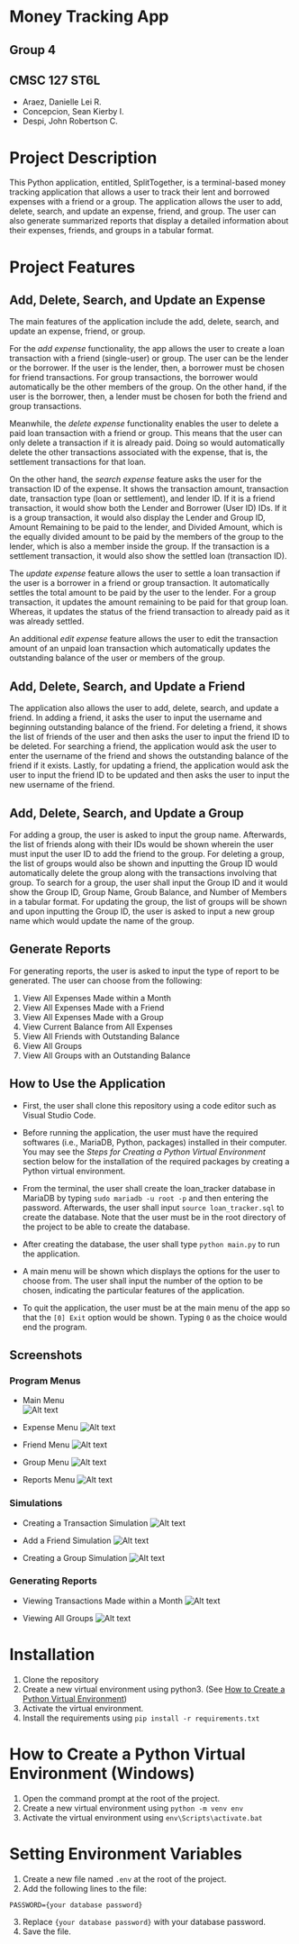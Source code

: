 # Money Tracking App
## Group 4
## CMSC 127 ST6L
* Araez, Danielle Lei R.  
* Concepcion, Sean Kierby I.  
* Despi, John Robertson C.  
  
# Project Description
This Python application, entitled, SplitTogether, is a terminal-based money tracking application that allows a user to track their lent and borrowed expenses with a friend or a group. The application allows the user to add, delete, search, and update an expense, friend, and group. The user can also generate summarized reports that display a detailed information about their expenses, friends, and groups in a tabular format.
  
# Project Features
## Add, Delete, Search, and Update an Expense  
The main features of the application include the add, delete, search, and update an expense, friend, or group.      
    
For the *add expense* functionality, the app allows the user to create a loan transaction with a friend (single-user) or group. The user can be the lender or the borrower. If the user is the lender, then, a borrower must be chosen for friend transactions. For group transactions, the borrower would automatically be the other members of the group. On the other hand, if the user is the borrower, then, a lender must be chosen for both the friend and group transactions.   
  
Meanwhile, the *delete expense* functionality enables the user to delete a paid loan transaction with a friend or group. This means that the user can only delete a transaction if it is already paid. Doing so would automatically delete the other transactions associated with the expense, that is, the settlement transactions for that loan.  
  
On the other hand, the *search expense* feature asks the user for the transaction ID of the expense. It shows the transaction amount, transaction date, transaction type (loan or settlement), and lender ID. If it is a friend transaction, it would show both the Lender and Borrower (User ID) IDs. If it is a group transaction, it would also display the Lender and Group ID, Amount Remaining to be paid to the lender, and Divided Amount, which is the equally divided amount to be paid by the members of the group to the lender, which is also a member inside the group. If the transaction is a settlement transaction, it would also show the settled loan (transaction ID).   
  
The *update expense* feature allows the user to settle a loan transaction if the user is a borrower in a friend or group transaction. It automatically settles the total amount to be paid by the user to the lender. For a group transaction, it updates the amount remaining to be paid for that group loan. Whereas, it updates the status of the friend transaction to already paid as it was already settled. 

An additional *edit expense* feature allows the user to edit the transaction amount of an unpaid loan transaction which automatically updates the outstanding balance of the user or members of the group. 
  
## Add, Delete, Search, and Update a Friend  
The application also allows the user to add, delete, search, and update a friend. In adding a friend, it asks the user to input the username and beginning outstanding balance of the friend. For deleting a friend, it shows the list of friends of the user and then asks the user to input the friend ID to be deleted. For searching a friend, the application would ask the user to enter the username of the friend and shows the outstanding balance of the friend if it exists. Lastly, for updating a friend, the application would ask the user to input the friend ID to be updated and then asks the user to input the new username of the friend.      
  
## Add, Delete, Search, and Update a Group  
For adding a group, the user is asked to input the group name. Afterwards, the list of friends along with their IDs would be shown wherein the user must input the user ID to add the friend to the group. For deleting a group, the list of groups would also be shown and inputting the Group ID would automatically delete the group along with the transactions involving that group. To search for a group, the user shall input the Group ID and it would show the Group ID, Group Name, Groub Balance, and Number of Members in a tabular format. For updating the group, the list of groups will be shown and upon inputting the Group ID, the user is asked to input a new group name which would update the name of the group.   

## Generate Reports
For generating reports, the user is asked to input the type of report to be generated. The user can choose from the following:
1. View All Expenses Made within a Month  
2. View All Expenses Made with a Friend  
3. View All Expenses Made with a Group  
4. View Current Balance from All Expenses  
5. View All Friends with Outstanding Balance  
6. View All Groups  
7. View All Groups with an Outstanding Balance  
  
## How to Use the Application  
* First, the user shall clone this repository using a code editor such as Visual Studio Code.    
  
* Before running the application, the user must have the required softwares (i.e., MariaDB, Python, packages) installed in their computer. You may see the *Steps for Creating a Python Virtual Environment* section below for the installation of the required packages by creating a Python virtual environment.   
  
* From the terminal, the user shall create the loan_tracker database in MariaDB by typing `sudo mariadb -u root -p` and then entering the password. Afterwards, the user shall input `source loan_tracker.sql` to create the database. Note that the user must be in the root directory of the project to be able to create the database.    
  
* After creating the database, the user shall type `python main.py` to run the application.    
  
* A main menu will be shown which displays the options for the user to choose from. The user shall input the number of the option to be chosen, indicating the particular features of the application. 
  
* To quit the application, the user must be at the main menu of the app so that the `[0] Exit` option would be shown. Typing `0` as the choice would end the program.      
  
## Screenshots
### Program Menus
* Main Menu  
![Alt text](../../Documents/127%20main%20menu.PNG) 

* Expense Menu
![Alt text](../../Documents/127%20expense%20menu.PNG)

* Friend Menu
![Alt text](../../Documents/127%20friend%20menu.PNG)

* Group Menu
![Alt text](../../Documents/127%20group%20menu.PNG)

* Reports Menu
![Alt text](../../Documents/127%20reports%20menu.PNG)

### Simulations
* Creating a Transaction Simulation
![Alt text](../../Documents/127%20transaction%20simulation.PNG)

* Add a Friend Simulation
![Alt text](../../Documents/127%20adding%20friend.PNG)

* Creating a Group Simulation
![Alt text](../../Documents/127%20adding%20group.PNG)

### Generating Reports
* Viewing Transactions Made within a Month
![Alt text](../../Documents/127%20generating%20report.PNG)

* Viewing All Groups 
![Alt text](../../Documents/127%20generating%20report%202.PNG)
  
# Installation  
1. Clone the repository
2. Create a new virtual environment using python3. (See [How to Create a Python Virtual Environment](#how-to-create-a-python-virtual-environment-windows))
3. Activate the virtual environment.
4. Install the requirements using `pip install -r requirements.txt`


# How to Create a Python Virtual Environment (Windows)
1. Open the command prompt at the root of the project.
2. Create a new virtual environment using `python -m venv env`
3. Activate the virtual environment using `env\Scripts\activate.bat`


# Setting Environment Variables
1. Create a new file named `.env` at the root of the project.
2. Add the following lines to the file:
```
PASSWORD={your database password}
```
3. Replace `{your database password}` with your database password.
4. Save the file.